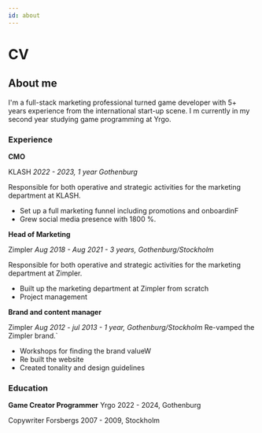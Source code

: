 ```yaml
---
id: about
---
```


# CV

## About me

I'm a full-stack marketing professional turned game developer with 5+ years
experience from the international start-up scene. I m currently in my second year
studying game programming at Yrgo.

### Experience
**CMO** 

KLASH
_2022 - 2023, 1 year Gothenburg_

Responsible for both operative and strategic activities for the marketing department
at KLASH.

- Set up a full marketing funnel including promotions and onboardinF
- Grew social media presence with 1800 %.

**Head of Marketing**

Zimpler
_Aug 2018 - Aug 2021 - 3 years, Gothenburg/Stockholm_

Responsible for both operative and strategic activities for the marketing department
at Zimpler.

- Built up the marketing department at Zimpler from scratch
- Project management 

**Brand and content manager**

Zimpler
_Aug 2012 - jul 2013 - 1 year, Gothenburg/Stockholm_
Re-vamped the Zimpler brand.`

- Workshops for finding the brand valueW
- Re built the website
- Created tonality and design guidelines

### Education

**Game Creator Programmer** Yrgo 2022 - 2024, Gothenburg

Copywriter
Forsbergs
2007 - 2009, Stockholm